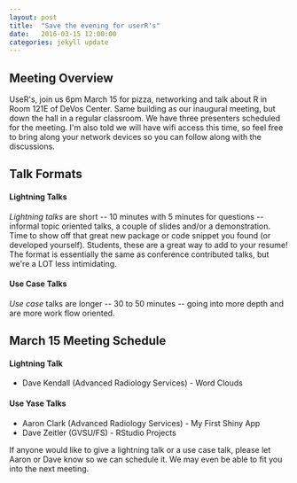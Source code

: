 ```yaml
---
layout: post
title:  "Save the evening for userR's"
date:   2016-03-15 12:00:00
categories: jekyll update
---
```


## Meeting Overview

UseR's, join us 6pm March 15 for pizza, networking and talk about R in Room 121E of DeVos Center. Same building as our inaugural meeting, but down the hall in a regular classroom. We have three presenters scheduled for the meeting. I'm also told we will have wifi access this time, so feel free to bring along your network devices so you can follow along with the discussions.

## Talk Formats

#### Lightning Talks

*Lightning talks* are short -- 10 minutes with 5 minutes for questions -- informal topic oriented talks, a couple of slides and/or a demonstration. Time to show off that great new package or code snippet you found (or developed yourself). Students, these are a great way to add to your resume! The format is essentially the same as conference contributed talks, but we're a LOT less intimidating. 

#### Use Case Talks

*Use case* talks are longer -- 30 to 50 minutes -- going into more depth and are more work flow oriented.


## March 15 Meeting Schedule


#### Lightning Talk

- Dave Kendall (Advanced Radiology Services) - Word Clouds

#### Use Yase Talks

- Aaron Clark (Advanced Radiology Services) - My First Shiny App
- Dave Zeitler (GVSU/FS) - RStudio Projects


If anyone would like to give a lightning talk or a use case talk, please let Aaron or Dave know so we can schedule it. We may even be able to fit you into the next meeting.